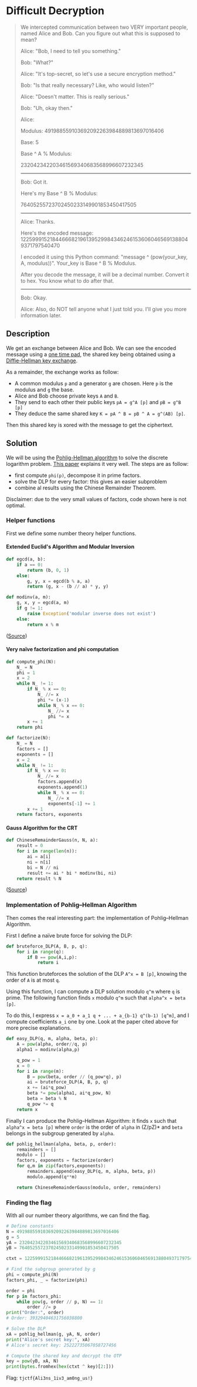 # Difficult Decryption

> We intercepted communication between two VERY important people, named Alice and Bob. Can you figure out what this is supposed to mean?
> 
> Alice: "Bob, I need to tell you something."
> 
> Bob: "What?"
> 
> Alice: "It's top-secret, so let's use a secure encryption method."
> 
> Bob: "Is that really necessary? Like, who would listen?"
> 
> Alice: "Doesn't matter. This is really serious."
> 
> Bob: "Uh, okay then."
> 
> Alice: 
>
> Modulus: 491988559103692092263984889813697016406
>
> Base: 5
> 
> Base ^ A % Modulus:
>
> 232042342203461569340683568996607232345
>
> -----
> Bob: 
> Got it.
> 
> Here's my Base ^ B % Modulus:
>
> 76405255723702450233149901853450417505
>
> -----
> Alice: 
> Thanks. 
> 
> Here's the encoded message: 
> 12259991521844666821961395299843462461536060465691388049371797540470
> 
> I encoded it using this Python command: "message ^ (pow(your_key, A, modulus))". Your_key is Base ^ B % Modulus.
>
> After you decode the message, it will be a decimal number. Convert it to hex. You know what to do after that.
>
> -----
> Bob: Okay.
>
> Alice: Also, do NOT tell anyone what I just told you. I'll give you more information later.

## Description

We get an exchange between Alice and Bob. We can see the encoded message using a [one time pad](https://en.wikipedia.org/wiki/One-time_pad), the shared key being obtained using a [Diffie-Hellman key exchange](https://en.wikipedia.org/wiki/Diffie%E2%80%93Hellman_key_exchange). 

As a remainder, the exchange works as follow:

- A common modulus `p` and a generator `g` are chosen. Here `p` is the modulus and `g` the base.
- Alice and Bob choose private keys `A` and `B`.
- They send to each other their public keys `pA = g^A [p]` and `pB = g^B [p]`
- They deduce the same shared key `K = pA ^ B = pB ^ A = g^(AB) [p]`.

Then this shared key is xored with the message to get the ciphertext.

## Solution

We will be using the [Pohlig-Hellman algorithm](https://en.wikipedia.org/wiki/Pohlig%E2%80%93Hellman_algorithm) to solve the discrete logarithm problem. [This paper](http://anh.cs.luc.edu/331/notes/PohligHellmanp_k2p.pdf) explains it very well. The steps are as follow:
- first compute `phi(p)`, decompose it in prime factors.
- solve the DLP for every factor: this gives an easier subproblem
- combine al results using the Chinese Remainder Theorem.

Disclaimer: due to the very small values of factors, code shown here is not optimal.

### Helper functions

First we define some number theory helper functions.

#### Extended Euclid's Algorithm and Modular Inversion

```python
def egcd(a, b):
    if a == 0:
        return (b, 0, 1)
    else:
        g, y, x = egcd(b % a, a)
        return (g, x - (b // a) * y, y)

def modinv(a, m):
    g, x, y = egcd(a, m)
    if g != 1:
        raise Exception('modular inverse does not exist')
    else:
        return x % m
```

([Source](https://stackoverflow.com/questions/4798654/modular-multiplicative-inverse-function-in-python))

#### Very naïve factorization and phi computation

```python
def compute_phi(N):
    N_ = N
    phi = 1
    x = 2
    while N_ != 1:
        if N_ % x == 0:
            N_ //= x
            phi *= (x-1)
            while N_ % x == 0:
                N_ //= x
                phi *= x
        x += 1
    return phi

def factorize(N):
    N_ = N
    factors = []
    exponents = []
    x = 2
    while N_ != 1:
        if N_ % x == 0:
            N_ //= x
            factors.append(x)
            exponents.append(1)
            while N_ % x == 0:
                N_ //= x
                exponents[-1] += 1
        x += 1
    return factors, exponents
```

#### Gauss Algorithm for the CRT

```python
def ChineseRemainderGauss(n, N, a):
    result = 0
    for i in range(len(n)):
        ai = a[i]
        ni = n[i]
        bi = N // ni
        result += ai * bi * modinv(bi, ni)
    return result % N
```

([Source](https://medium.com/@astartekraus/the-chinese-remainder-theorem-ea110f48248c))

### Implementation of Pohlig–Hellman Algorithm

Then comes the real interesting part: the implementation of Pohlig–Hellman Algorithm.

First I define a naïve brute force for solving the DLP:

```python
def bruteforce_DLP(A, B, p, q):
    for i in range(q):
        if B == pow(A,i,p):
            return i
```

This function bruteforces the solution of the DLP `A^x = B [p]`, knowing the order of `A` is at most `q`.

Using this function, I can compute a DLP solution modulo `q^m` where `q` is prime. The following function finds `x` modulo `q^m` such that `alpha^x = beta [p]`. 

To do this, I express `x = a_0 + a_1 q + ... + a_{b-1} q^(b-1) [q^m]`, and I compute coefficients `a_i` one by one. Look at the paper cited above for more precise explanations.

```python
def easy_DLP(q, m, alpha, beta, p):
    A = pow(alpha, order//q, p)
    alpha1 = modinv(alpha,p)

    q_pow = 1
    x = 0
    for i in range(m):
        B = pow(beta, order // (q_pow*q), p)
        ai = bruteforce_DLP(A, B, p, q)
        x += (ai*q_pow)
        beta *= pow(alpha1, ai*q_pow, N)
        beta = beta % N
        q_pow *= q
    return x
```

Finally I can produce the Pohlig–Hellman Algorithm: it finds `x` such that `alpha^x = beta [p]` where `order` is the order of `alpha` in (Z/pZ)* and `beta` belongs in the subgroup generated by `alpha`.

```python
def pohlig_hellman(alpha, beta, p, order):
    remainders = []
    modulo = []
    factors, exponents = factorize(order)
    for q,m in zip(factors,exponents):
        remainders.append(easy_DLP(q, m, alpha, beta, p))
        modulo.append(q**m)

    return ChineseRemainderGauss(modulo, order, remainders)
```

### Finding the flag

With all our number theory algorithms, we can find the flag.

```python
# Define constants
N = 491988559103692092263984889813697016406
g = 5
yA = 232042342203461569340683568996607232345
yB = 76405255723702450233149901853450417505

ctxt = 12259991521844666821961395299843462461536060465691388049371797540470

# Find the subgroup generated by g
phi = compute_phi(N)
factors_phi, _ = factorize(phi)

order = phi
for p in factors_phi:
    while pow(g, order // p, N) == 1:
        order //= p
print("Order:", order)
# Order: 39329404631756038800

# Solve the DLP
xA = pohlig_hellman(g, yA, N, order)
print("Alice's secret key:", xA)
# Alice's secret key: 25222735067058727456

# Compute the shared key and decrypt the OTP
key = pow(yB, xA, N)
print(bytes.fromhex(hex(ctxt ^ key)[2:]))
```

Flag: `tjctf{Ali3ns_1iv3_am0ng_us!}`